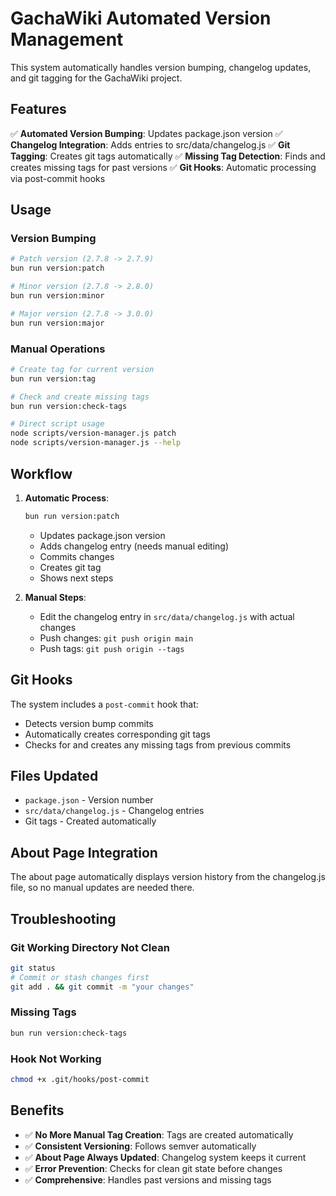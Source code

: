 # GachaWiki Automated Version Management

This system automatically handles version bumping, changelog updates, and git
tagging for the GachaWiki project.

## Features

✅ **Automated Version Bumping**: Updates package.json version ✅ **Changelog
Integration**: Adds entries to src/data/changelog.js ✅ **Git Tagging**: Creates
git tags automatically ✅ **Missing Tag Detection**: Finds and creates missing
tags for past versions ✅ **Git Hooks**: Automatic processing via post-commit
hooks

## Usage

### Version Bumping

```bash
# Patch version (2.7.8 -> 2.7.9)
bun run version:patch

# Minor version (2.7.8 -> 2.8.0)
bun run version:minor

# Major version (2.7.8 -> 3.0.0)
bun run version:major
```

### Manual Operations

```bash
# Create tag for current version
bun run version:tag

# Check and create missing tags
bun run version:check-tags

# Direct script usage
node scripts/version-manager.js patch
node scripts/version-manager.js --help
```

## Workflow

1. **Automatic Process**:

   ```bash
   bun run version:patch
   ```

   - Updates package.json version
   - Adds changelog entry (needs manual editing)
   - Commits changes
   - Creates git tag
   - Shows next steps

2. **Manual Steps**:
   - Edit the changelog entry in `src/data/changelog.js` with actual changes
   - Push changes: `git push origin main`
   - Push tags: `git push origin --tags`

## Git Hooks

The system includes a `post-commit` hook that:

- Detects version bump commits
- Automatically creates corresponding git tags
- Checks for and creates any missing tags from previous commits

## Files Updated

- `package.json` - Version number
- `src/data/changelog.js` - Changelog entries
- Git tags - Created automatically

## About Page Integration

The about page automatically displays version history from the changelog.js
file, so no manual updates are needed there.

## Troubleshooting

### Git Working Directory Not Clean

```bash
git status
# Commit or stash changes first
git add . && git commit -m "your changes"
```

### Missing Tags

```bash
bun run version:check-tags
```

### Hook Not Working

```bash
chmod +x .git/hooks/post-commit
```

## Benefits

- ✅ **No More Manual Tag Creation**: Tags are created automatically
- ✅ **Consistent Versioning**: Follows semver automatically
- ✅ **About Page Always Updated**: Changelog system keeps it current
- ✅ **Error Prevention**: Checks for clean git state before changes
- ✅ **Comprehensive**: Handles past versions and missing tags
